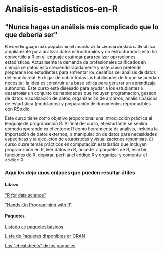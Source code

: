 # Analisis-estadisticos-en-R
## "Nunca hagas un análisis más complicado que lo que debería ser"

R es el lenguaje más popular en el mundo de la ciencia de datos. Se utiliza ampliamente para analizar datos estructurados y no estructurados; esto ha convertido a R en el lenguaje estándar para realizar operaciones estadísticas. Actualmente la demanda de profesionales calificados en ciencia de datos está creciendo rápidamente y este curso pretende preparar a los estudiantes para enfrentar los desafíos del análisis de datos del mundo real.
En lugar de cubrir todas las habilidades de R que se puedan necesitar, la idea es construir una base sólida para generar un aprendizaje autónomo. Este curso está diseñado para ayudar a los estudiantes a desarrollar un conjunto de habilidades que incluyen programación, gestión de datos, visualización de datos, organización de archivos, análisis básicos de estadística (modelados) y preparación de documentos reproducibles con RStudio.

Este curso tiene como objetivo proporcionar una introducción práctica al lenguaje de programación R. Al final del curso, el estudiante se sentirá cómodo operando en el entorno R como herramienta de análisis, incluida la importación de datos externos, la manipulación de datos para necesidades específicas y la ejecución de estadísticas y visualizaciones resumidas.
El curso cubre temas prácticos en computación estadística que incluyen programación en R, leer datos en R, acceder a paquetes de R, escribir funciones de R, depurar, perfilar el código R y organizar y comentar el código R.


### Aquí les dejo unos enlaces que pueden resultar útiles

#### Libros
["R for data science"](https://r4ds.had.co.nz/)

["Hands-On Programming with R"](https://rstudio-education.github.io/hopr/)


#### Paquetes
[Listado de paquetes básicos](https://support.rstudio.com/hc/en-us/articles/201057987-Quick-list-of-useful-R-packages)

[Lista de Paquetes disponibles en CRAN](https://cran.r-project.org/web/packages/available_packages_by_name.html)

[Las "cheatsheets" de los paquetes](https://rstudio.cloud/learn/cheat-sheets)

